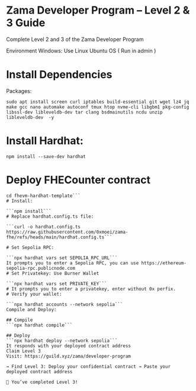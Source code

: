 # Zama Developer Program – Level 2 & 3 Guide
Complete Level 2 and 3 of the Zama Developer Program

Environment
Windows: Use Linux Ubuntu OS ( Run in admin )

# Install Dependencies
Packages:

```sudo apt update && sudo apt upgrade -y
sudo apt install screen curl iptables build-essential git wget lz4 jq make gcc nano automake autoconf tmux htop nvme-cli libgbm1 pkg-config libssl-dev libleveldb-dev tar clang bsdmainutils ncdu unzip libleveldb-dev  -y
```


 # Install Hardhat:

```npm install --save-dev hardhat```
# Deploy FHECounter contract
```git clone https://github.com/zama-ai/fhevm-hardhat-template
cd fhevm-hardhat-template```
# Install:

```npm install```
# Replace hardhat.config.ts file:

```curl -o hardhat.config.ts https://raw.githubusercontent.com/0xmoei/zama-fhe/refs/heads/main/hardhat.config.ts```

# Set Sepolia RPC:

```npx hardhat vars set SEPOLIA_RPC_URL```
It prompts you to enter a Sepolia RPC, you can use https://ethereum-sepolia-rpc.publicnode.com
# Set Privatekey: Use Burner Wallet

```npx hardhat vars set PRIVATE_KEY```
# It prompts you to enter a privatekey, enter without 0x perfix.
# Verify your wallet:

```npx hardhat accounts --network sepolia```
Compile and Deploy:

## Compile
```npx hardhat compile```

## Deploy
```npx hardhat deploy --network sepolia```
It responds with your deployed contract address
Claim Level 3
Visit: https://guild.xyz/zama/developer-program

→ Find Level 3: Deploy your confidential contract → Paste your deployed contract address

🎉 You’ve completed Level 3!


